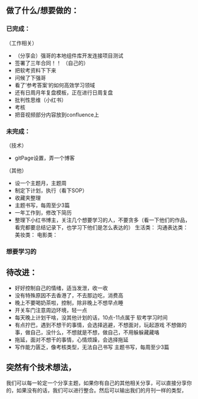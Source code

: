 
## 做了什么/想要做的：
### 已完成：
（工作相关）
- （分享会）强哥的本地组件库开发连接项目测试
- 签署了三年合同！！
（自己的）
- 把软考资料下下来
- 问候了下强哥
- 看了’参考答案‘的如何高效学习领域
- 还有日周月年复盘模板，正在进行日周复盘
- 批判性思维（小红书）
- 考核
- 把音视频部分内容放到confluence上


### 未完成：
（技术）
- gitPage设置，弄一个博客

（其他）
- 设一个主题月，主题周
- 制定下计划，执行（看下SOP）
- 收藏夹整理
- 主题书写，每周至少3篇
- 一年工作到，修改下简历
- 整理下小红书博主，关注几个想要学习的人，不要贪多（看一下他们的作品，看完都要总结记录下，也学习下他们是怎么表达的）
    生活类：
    沟通表达类：
    美妆类：
    电影类：

### 想要学习的


## 待改进：
- 好好控制自己的情绪，适当发泄，收一收
- 没有特殊原因不去香港了，不去那边吃，消费高
- 晚上不要喝奶茶啦，控制，除非晚上不想早点睡
- 开关车门注意周边环境，轻一点
- 每天晚上计划干啥，没其他计划的话，10点-11点属于 软考学习时间
- 有点拧巴，遇到不想干的事情，会选择逃避，不想面对，玩起游戏
    不想做的事，做自己，没什么，不想就是不想，做自己，不用躲躲藏藏咯
- 拖延，面对不想干的事情，心情烦躁，会选择拖延
- 写作能力匮乏，像考核类型，无法自己书写
    主题书写，每周至少3篇


## 突然有个技术想法，
我们可以每一轮定一个分享主题，如果你有自己的其他相关分享，可以直接分享你的，如果没有的话，我们可以进行整合。然后可以输出我们的月刊一样的类型，

